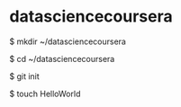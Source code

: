 datasciencecoursera
===================
$ mkdir ~/datasciencecoursera

$ cd ~/datasciencecoursera

$ git init

$ touch HelloWorld


